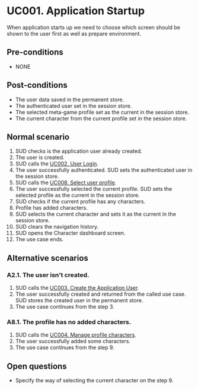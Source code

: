 # UC001. Application Startup

When application starts up we need to choose which screen should be shown to the user first as well as prepare environment.

## Pre-conditions

- NONE

## Post-conditions

- The user data saved in the permanent store.
- The authenticated user set in the session store.
- The selected meta-game profile set as the current in the session store.
- The current character from the current profile set in the session store.

## Normal scenario

1. SUD checks is the application user already created.
2. The user is created.
3. SUD calls the [UC002. User Login](user-login.use-case.md).
4. The user successfully authenticated. SUD sets the authenticated user in the session store.
5. SUD calls the [UC008. Select user profile](select-user-profilie.use-case.md).
6. The user successfully selected the current profile. SUD sets the selected profile as the current in the session store.
7. SUD checks if the current profile has any characters.
8. Profile has added characters.
9. SUD selects the current character and sets it as the current in the session store.
10. SUD clears the navigation history.
11. SUD opens the Character dashboard screen.
12. The use case ends.

## Alternative scenarios

### A2.1. The user isn't created.

1. SUD calls the [UC003. Create the Application User](create-user.use-case.md).
2. The user successfully created and returned from the called use case. SUD stores the created user in the permanent store.
3. The use case continues from the step 3.

### A8.1. The profile has no added characters.

1. SUD calls the [UC004. Manage profile characters](manage-profile-characters.use-case.md).
2. The user successfully added some characters.
3. The use case continues from the step 9.

## Open questions

- Specify the way of selecting the current character on the step 9.